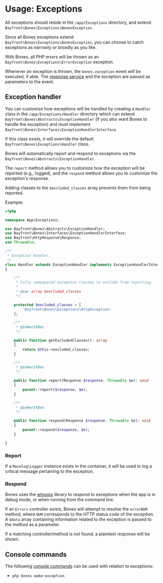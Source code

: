# Usage: Exceptions

All exceptions should reside in the `/app/Exceptions` directory, and extend `Bayfront\Bones\Exceptions\BonesException`.

Since all Bones exceptions extend `Bayfront\Bones\Exceptions\BonesException`, you can choose to catch exceptions 
as narrowly or broadly as you like.

With Bones, all PHP errors will be thrown as an `Bayfront\Bones\Exceptions\ErrorException` exception.

Whenever an exception is thrown, the `bones.exception` event will be executed, if able.
The [response service](../services/response.md) and the exception are passed as parameters to the event.

## Exception handler

You can customize how exceptions will be handled by creating a `Handler` class in the `/app/Exceptions/Handler`
directory which can extend `Bayfront\Bones\Abstracts\ExceptionHandler` (if you also want Bones to handle the exception)
and must implement `Bayfront\Bones\Interfaces\ExceptionHandlerInterface`.

If this class exists, it will override the default `Bayfront\Bones\Exceptions\Handler` class.

Bones will automatically report and respond to exceptions via the `Bayfront\Bones\Abstracts\ExceptionHandler`.

The `report` method allows you to customize how the exception will be reported (e.g., logged),
and the `respond` method allows you to customize the exception's response.

Adding classes to the `$excluded_classes` array prevents them from being reported.

Example:

```php
<?php

namespace App\Exceptions;

use Bayfront\Bones\Abstracts\ExceptionHandler;
use Bayfront\Bones\Interfaces\ExceptionHandlerInterface;
use Bayfront\HttpResponse\Response;
use Throwable;

/**
 * Exception Handler.
 */
class Handler extends ExceptionHandler implements ExceptionHandlerInterface
{

    /**
     * Fully namespaced exception classes to exclude from reporting.
     *
     * @var array $excluded_classes
     */

    protected $excluded_classes = [
        'Bayfront\Bones\Exceptions\HttpException'
    ];

    /**
     * @inheritDoc
     */

    public function getExcludedClasses(): array
    {
        return $this->excluded_classes;
    }

    /**
     * @inheritDoc
     */

    public function report(Response $response, Throwable $e): void
    {
        parent::report($response, $e);
    }

    /**
     * @inheritDoc
     */

    public function respond(Response $response, Throwable $e): void
    {
        parent::respond($response, $e);
    }

}
```

### Report

If a `Monolog\Logger` instance exists in the container, it will be used to log a critical message 
pertaining to the exception.

### Respond

Bones uses the [whoops](https://github.com/filp/whoops) library to respond to exceptions when the app is in debug mode, 
or when running from the command line.

If an `Errors` controller exists, Bones will attempt to resolve the `errorNUM` method, where `NUM` corresponds 
to the HTTP status code of the exception. A `$data` array containing information related to the exception 
is passed to the method as a parameter.

If a matching controller/method is not found, a plaintext response will be shown.

## Console commands

The following [console commands](console.md) can be used with relation to exceptions:

- `php bones make:exception`